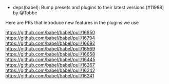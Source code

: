 - deps(babel): Bump presets and plugins to their latest versions (#11988) by @Tobbe

Here are PRs that introduce new features in the plugins we use

https://github.com/babel/babel/pull/16850
https://github.com/babel/babel/pull/16794
https://github.com/babel/babel/pull/16692
https://github.com/babel/babel/pull/16569
https://github.com/babel/babel/pull/16658
https://github.com/babel/babel/pull/16445
https://github.com/babel/babel/pull/16267
https://github.com/babel/babel/pull/16242
https://github.com/babel/babel/pull/16241

